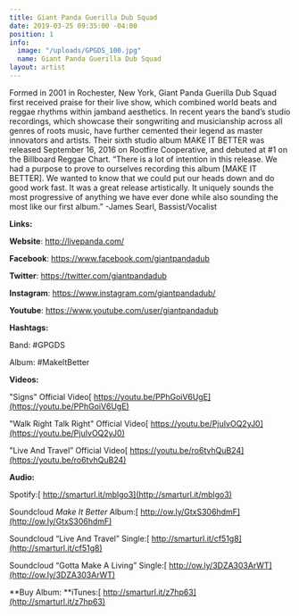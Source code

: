 ```yaml
---
title: Giant Panda Guerilla Dub Squad
date: 2019-03-25 09:35:00 -04:00
position: 1
info:
  image: "/uploads/GPGDS_100.jpg"
  name: Giant Panda Guerilla Dub Squad
layout: artist
---
```


Formed in 2001 in Rochester, New York, Giant Panda Guerilla Dub Squad first received praise for their live show, which combined world beats and reggae rhythms within jamband aesthetics. In recent years the band’s studio recordings, which showcase their songwriting and musicianship across all genres of roots music, have further cemented their legend as master innovators and artists. Their sixth studio album MAKE IT BETTER was released September 16, 2016 on Rootfire Cooperative, and debuted at #1 on the Billboard Reggae Chart. “There is a lot of intention in this release. We had a purpose to prove to ourselves recording this album \[MAKE IT BETTER\]. We wanted to know that we could put our heads down and do good work fast. It was a great release artistically. It uniquely sounds the most progressive of anything we have ever done while also sounding the most like our first album.” -James Searl, Bassist/Vocalist

**Links:**

**Website**: http://livepanda.com/

**Facebook**: https://www.facebook.com/giantpandadub

**Twitter**: https://twitter.com/giantpandadub

**Instagram**: https://www.instagram.com/giantpandadub/

**Youtube**: https://www.youtube.com/user/giantpandadub

**Hashtags:**

Band: #GPGDS

Album: #MakeItBetter

**Videos:**

"Signs" Official Video[ https://youtu.be/PPhGoiV6UgE](https://youtu.be/PPhGoiV6UgE)

"Walk Right Talk Right" Official Video[ https://youtu.be/PjuIvOQ2yJ0](https://youtu.be/PjuIvOQ2yJ0)

"Live And Travel” Official Video[ https://youtu.be/ro6tvhQuB24](https://youtu.be/ro6tvhQuB24)

**Audio:**

Spotify:[ http://smarturl.it/mblgo3](http://smarturl.it/mblgo3)

Soundcloud *Make It Better* Album:[ http://ow.ly/GtxS306hdmF](http://ow.ly/GtxS306hdmF)

Soundcloud “Live And Travel” Single:[ http://smarturl.it/cf51g8](http://smarturl.it/cf51g8)

Soundcloud “Gotta Make A Living” Single:[ http://ow.ly/3DZA303ArWT](http://ow.ly/3DZA303ArWT)

**Buy Album: **iTunes:[ http://smarturl.it/z7hp63](http://smarturl.it/z7hp63)